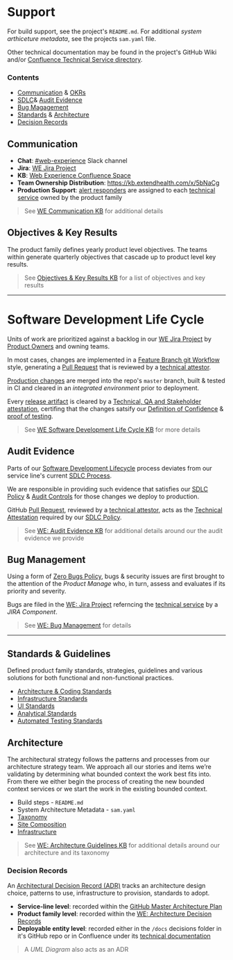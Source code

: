 # Support
For build support, see the project's `README.md`.  For additional _system arthiceture metadata_, see the projects `sam.yaml` file.  

Other technical documentation may be found in the project's GitHub Wiki and/or [Confluence Technical Service directory](https://kb.extendhealth.com/x/AYbyCw).

### Contents
- [Communication](#communication) & [OKRs](#objectives--key-results)
- [SDLC](#software-development-life-cycle)& [Audit Evidence](#audit-evidence)
- [Bug Magagement](#bug-management)
- [Standards](#standards--guidelines) & [Architecture](#architecture)
- [Decision Records](#decision-records)

## Communication
- **Chat**: [#web-experience](https://wtw-im.slack.com/messages/CAYDVP41X) Slack channel
- **Jira**: [WE Jira Project](https://kb.extendhealth.com/x/EBCGCQ)
- **KB**: [Web Experience Confluence Space](https://kb.extendhealth.com/x/TaVoCQ)
- **Team Ownership Distribution**: https://kb.extendhealth.com/x/5bNaCg
- **Production Support**: [alert responders](https://kb.extendhealth.com/x/iQLHCw) are assigned to each [technical service](https://kb.extendhealth.com/x/5AZmEQ) owned by the product family

> See [WE Communication KB](https://kb.extendhealth.com/x/TBJGCg) for additional details

## Objectives & Key Results
The product family defines yearly product level objectives.  The teams within generate quarterly objectives that cascade up to product level key results.
> See [Objectives & Key Results KB](https://kb.extendhealth.com/x/OK1oCQ) for a list of objectives and key results

---
# Software Development Life Cycle
Units of work are prioritized against a backlog in our [WE Jira Project](https://jira.extendhealth.com/secure/RapidBoard.jspa?rapidView=665) by [Product Owners](https://kb.extendhealth.com/x/5bNaCg) and owning teams.

In most cases, changes are implemented in a [Feature Branch git Workflow](https://kb.extendhealth.com/x/T58QEg) style, generating a [Pull Request](https://kb.extendhealth.com/x/UTWwCg) that is reviewed by a [technical attestor](https://kb.extendhealth.com/x/2gZmEQ).

[Production changes](https://kb.extendhealth.com/x/5AZmEQ) are merged into the repo's `master` branch, built & tested in CI and cleared in an _integrated environment_ prior to deployment. 

Every [release artifact](https://kb.extendhealth.com/x/nQepEQ) is cleared by a [Technical, QA and Stakeholder attestation](https://kb.extendhealth.com/x/2gZmEQ), certifing that the changes satsify our [Definition of Confidence](https://kb.extendhealth.com/x/jcFaCg) & [proof of testing](https://kb.extendhealth.com/x/fwcnEg).

> See [WE Software Development Life Cycle KB](https://kb.extendhealth.com/x/p4Q9D) for more details

## Audit Evidence
Parts of our [Software Development Lifecycle](https://kb.extendhealth.com/x/p4Q9D) process deviates from our service line's current [SDLC Process](https://kb.extendhealth.com/x/3oMnEQ).

We are responsible in providing such evidence that satisfies our [SDLC Policy](https://kb.extendhealth.com/x/4IMnEQ) & [Audit Controls](https://kb.extendhealth.com/x/5oMnEQ) for those changes we deploy to production.

GitHub [Pull Request](https://kb.extendhealth.com/x/UTWwCg), reviewed by a [technical attestor](https://kb.extendhealth.com/x/i4hAEQ), acts as the [Technical Attestation](https://kb.extendhealth.com/x/2gZmEQ) required by our [SDLC Policy](https://kb.extendhealth.com/x/4IMnEQ).

> See [WE: Audit Evidence KB](https://kb.extendhealth.com/x/kYGBD) for additional details around our the audit evidence we provide

## Bug Management
Using a form of [Zero Bugs Policy](https://kb.extendhealth.com/x/wSyGCQ), bugs & security issues are first brought to the attention of the _Product Manage_ who, in turn, assess and evaluates if its priority and severity.

Bugs are filed in the [WE: Jira Project](https://kb.extendhealth.com/x/EBCGCQ) referncing the [technical service](https://kb.extendhealth.com/x/5AZmEQ) by a _JIRA Component_.

> See [WE: Bug Management](https://kb.extendhealth.com/x/wSyGCQ) for details

---
## Standards & Guidelines
Defined product family standards, strategies, guidelines and various solutions for both functional and non-functional practices.

- [Architecture & Coding Standards](https://kb.extendhealth.com/x/LYUWD)
- [Infrastructure Standards](https://kb.extendhealth.com/x/IwApCw)
- [UI Standards](https://kb.extendhealth.com/x/Uo-7Cg)
- [Analytical Standards](https://kb.extendhealth.com/x/KyOwCg)
- [Automated Testing Standards](https://kb.extendhealth.com/x/5RuwCg)

## Architecture
The architectural strategy follows the patterns and processes from our architecture strategy team. We approach all our stories and items we’re validating by determining what bounded context the work best fits into. From there we either begin the process of creating the new bounded context services or we start the work in the existing bounded context.

- Build steps - `README.md`
- System Architecture Metadata - `sam.yaml`
- [Taxonomy](https://kb.extendhealth.com/x/dByUCg)
- [Site Composition](https://kb.extendhealth.com/x/DZcYCg)
- [Infrastructure](https://kb.extendhealth.com/x/NZ3XCg)

> See [WE: Architecture Guidelines KB](https://kb.extendhealth.com/x/861oCQ) for additional details around our architecture and its taxonomy

### Decision Records
An [Architectural Decision Record (ADR)](https://kb.extendhealth.com/x/Sg_GCQ) tracks an architecture design choice, patterns to use, infrastructure to provision, standards to adopt.

- **Service-line level**: recorded within the [GitHub Master Architecture Plan](http://github.extendhealth.com/extend-health/master-architecture-plan/tree/master/Implementation%20Decisions)
- **Product family level**: recorded within the [WE: Architecture Decision Records](https://kb.extendhealth.com/x/Sg_GCQ)
- **Deployable entity level**: recorded either in the `/docs` decisions folder in it's GitHub repo or in Confluence under its [technical documentation](https://kb.extendhealth.com/x/AYbyCw)

> A _UML Diagram_ also acts as an ADR
